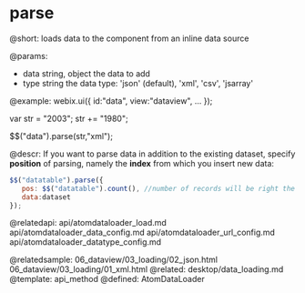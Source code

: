 parse
=============




@short:
	loads data to the component from an inline data source

@params:
- data		string, object		the data to add
- type		string		the data type: 'json' (default), 'xml', 'csv', 'jsarray'


	
@example:
webix.ui({
	id:"data",
	view:"dataview",
	...
});

var str = "<data><item id='1'><title>The Lord of the Rings</title><year>2003</year></item>";
str += "<item id='2'><title>Star Wars: Episode V</title><year>1980</year></item></data>";

$$("data").parse(str,"xml");

@descr:
If you want to parse data in addition to the existing dataset, specify **position** of parsing, 
namely the **index** from which you insert new data:

~~~js
$$("datatable").parse({
   pos: $$("datatable").count(), //number of records will be right the last index +1
   data:dataset
});
~~~

@relatedapi:
	api/atomdataloader_load.md
	api/atomdataloader_data_config.md
	api/atomdataloader_url_config.md
	api/atomdataloader_datatype_config.md
    
@relatedsample:
	06_dataview/03_loading/02_json.html
    06_dataview/03_loading/01_xml.html
@related: 
	desktop/data_loading.md
@template:	api_method
@defined:	AtomDataLoader	



